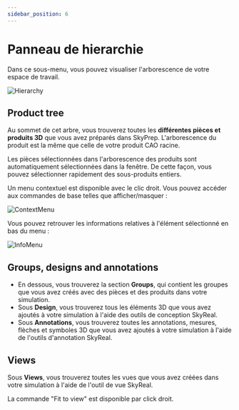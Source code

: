 ```yaml
---
sidebar_position: 6
---
```


# Panneau de hierarchie

Dans ce sous-menu, vous pouvez visualiser l'arborescence de votre espace de travail.

![Hierarchy](/img/manuel-vr-user/manip-pc/intDeskHierarchy1.png)

## Product tree

Au sommet de cet arbre, vous trouverez toutes les **différentes pièces et produits 3D** que vous avez préparés dans SkyPrep. L'arborescence du produit est la même que celle de votre produit CAO racine.

Les pièces sélectionnées dans l'arborescence des produits sont automatiquement sélectionnées dans la fenêtre. De cette façon, vous pouvez sélectionner rapidement des sous-produits entiers.

Un menu contextuel est disponible avec le clic droit. Vous pouvez accéder aux commandes de base telles que afficher/masquer :

![ContextMenu](/img/manuel-vr-user/manip-pc/hierarchyContextMenu.png)

Vous pouvez retrouver les informations relatives à l'élément sélectionné en bas du menu :

![InfoMenu](/img/manuel-vr-user/manip-pc/hierarchyInfoMenu.png)

## Groups, designs and annotations

- En dessous, vous trouverez la section **Groups**, qui contient les groupes que vous avez créés avec des pièces et des produits dans votre simulation.
- Sous **Design**, vous trouverez tous les éléments 3D que vous avez ajoutés à votre simulation à l'aide des outils de conception SkyReal.
- Sous **Annotations**, vous trouverez toutes les annotations, mesures, flèches et symboles 3D que vous avez ajoutés à votre simulation à l'aide de l'outils d'annotation SkyReal.

## Views

Sous **Views**, vous trouverez toutes les vues que vous avez créées dans votre simulation à l'aide de l'outil de vue SkyReal.

La commande "Fit to view" est disponible par click droit.

